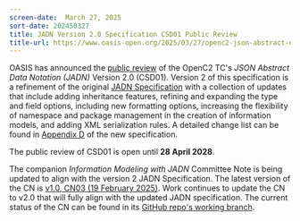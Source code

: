 ```yaml
---
screen-date:  March 27, 2025
sort-date: 202450327
title: JADN Version 2.0 Specification CSD01 Public Review
title-url: https://www.oasis-open.org/2025/03/27/openc2-json-abstract-data-notation-jadn-version-2-0-csd01-available-for-comment/
---
```


OASIS has announced the 
[public review](https://www.oasis-open.org/2025/03/27/openc2-json-abstract-data-notation-jadn-version-2-0-csd01-available-for-comment/)
of the OpenC2 TC's *JSON Abstract Data Notation (JADN)* Version 2.0 (CSD01). Version 2 of
this specification is a refinement of the original
[JADN Specification](https://docs.oasis-open.org/openc2/jadn/v1.0/jadn-v1.0.html) with a collection of updates that include 
adding inheritance features,
refining and expanding the type and field options, including new formatting options,
increasing the flexibility of namespace and package management in the creation of information models, and
adding XML serialization rules. A detailed change list can be found in [Appendix D](https://docs.oasis-open.org/openc2/jadn/v2.0/jadn-v2.0.html#changes-from-v10-to-v20) of the new specification.

The public review of CSD01 is open until **28 April 2028**.

The companion *Information Modeling with JADN* Committee Note is being updated
to align with the version 2 JADN Specification. The latest version of the CN is
[v1.0, CN03 (19 February 2025)](https://docs.oasis-open.org/openc2/imjadn/v1.0/cn03/imjadn-v1.0-cn03.html).
Work continues to update the CN to v2.0 that will fully align with the updated JADN
specification. The current status of the CN can be found in its [GitHub repo's
working branch](https://github.com/oasis-tcs/openc2-jadn-im/tree/working).
